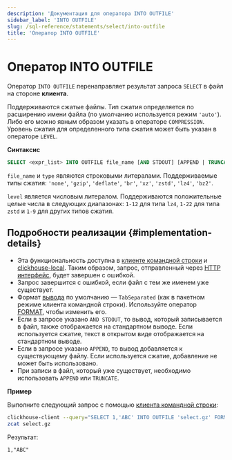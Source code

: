 ```yaml
---
description: 'Документация для оператора INTO OUTFILE'
sidebar_label: 'INTO OUTFILE'
slug: /sql-reference/statements/select/into-outfile
title: 'Оператор INTO OUTFILE'
---
```



# Оператор INTO OUTFILE

Оператор `INTO OUTFILE` перенаправляет результат запроса `SELECT` в файл на стороне **клиента**.

Поддерживаются сжатые файлы. Тип сжатия определяется по расширению имени файла (по умолчанию используется режим `'auto'`). Либо его можно явным образом указать в операторе `COMPRESSION`. Уровень сжатия для определенного типа сжатия может быть указан в операторе `LEVEL`.

**Синтаксис**

```sql
SELECT <expr_list> INTO OUTFILE file_name [AND STDOUT] [APPEND | TRUNCATE] [COMPRESSION type [LEVEL level]]
```

`file_name` и `type` являются строковыми литералами. Поддерживаемые типы сжатия: `'none'`, `'gzip'`, `'deflate'`, `'br'`, `'xz'`, `'zstd'`, `'lz4'`, `'bz2'`.

`level` является числовым литералом. Поддерживаются положительные целые числа в следующих диапазонах: `1-12` для типа `lz4`, `1-22` для типа `zstd` и `1-9` для других типов сжатия.

## Подробности реализации {#implementation-details}

- Эта функциональность доступна в [клиенте командной строки](../../../interfaces/cli.md) и [clickhouse-local](../../../operations/utilities/clickhouse-local.md). Таким образом, запрос, отправленный через [HTTP интерфейс](../../../interfaces/http.md), будет завершен с ошибкой.
- Запрос завершится с ошибкой, если файл с тем же именем уже существует.
- Формат [вывода](../../../interfaces/formats.md) по умолчанию — `TabSeparated` (как в пакетном режиме клиента командной строки). Используйте оператор [FORMAT](format.md), чтобы изменить его.
- Если в запросе указано `AND STDOUT`, то вывод, который записывается в файл, также отображается на стандартном выводе. Если используется сжатие, текст в открытом виде отображается на стандартном выводе.
- Если в запросе указано `APPEND`, то вывод добавляется к существующему файлу. Если используется сжатие, добавление не может быть использовано.
- При записи в файл, который уже существует, необходимо использовать `APPEND` или `TRUNCATE`.

**Пример**

Выполните следующий запрос с помощью [клиента командной строки](../../../interfaces/cli.md):

```bash
clickhouse-client --query="SELECT 1,'ABC' INTO OUTFILE 'select.gz' FORMAT CSV;"
zcat select.gz 
```

Результат:

```text
1,"ABC"
```

